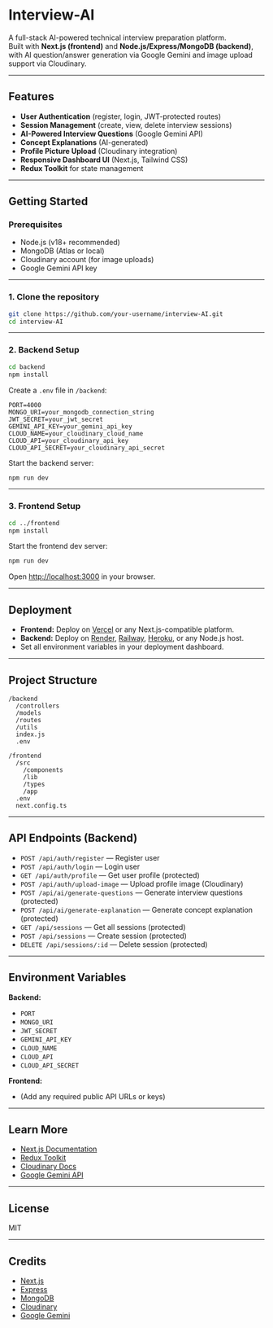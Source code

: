 # Interview-AI

A full-stack AI-powered technical interview preparation platform.  
Built with **Next.js (frontend)** and **Node.js/Express/MongoDB (backend)**, with AI question/answer generation via Google Gemini and image upload support via Cloudinary.

---

## Features

- **User Authentication** (register, login, JWT-protected routes)
- **Session Management** (create, view, delete interview sessions)
- **AI-Powered Interview Questions** (Google Gemini API)
- **Concept Explanations** (AI-generated)
- **Profile Picture Upload** (Cloudinary integration)
- **Responsive Dashboard UI** (Next.js, Tailwind CSS)
- **Redux Toolkit** for state management

---

## Getting Started

### Prerequisites

- Node.js (v18+ recommended)
- MongoDB (Atlas or local)
- Cloudinary account (for image uploads)
- Google Gemini API key

---

### 1. Clone the repository

```bash
git clone https://github.com/your-username/interview-AI.git
cd interview-AI
```

---

### 2. Backend Setup

```bash
cd backend
npm install
```

Create a `.env` file in `/backend`:

```
PORT=4000
MONGO_URI=your_mongodb_connection_string
JWT_SECRET=your_jwt_secret
GEMINI_API_KEY=your_gemini_api_key
CLOUD_NAME=your_cloudinary_cloud_name
CLOUD_API=your_cloudinary_api_key
CLOUD_API_SECRET=your_cloudinary_api_secret
```

Start the backend server:

```bash
npm run dev
```

---

### 3. Frontend Setup

```bash
cd ../frontend
npm install
```

Start the frontend dev server:

```bash
npm run dev
```

Open [http://localhost:3000](http://localhost:3000) in your browser.

---

## Deployment

- **Frontend:** Deploy on [Vercel](https://vercel.com/) or any Next.js-compatible platform.
- **Backend:** Deploy on [Render](https://render.com/), [Railway](https://railway.app/), [Heroku](https://heroku.com/), or any Node.js host.
- Set all environment variables in your deployment dashboard.

---

## Project Structure

```
/backend
  /controllers
  /models
  /routes
  /utils
  index.js
  .env

/frontend
  /src
    /components
    /lib
    /types
    /app
  .env
  next.config.ts
```

---

## API Endpoints (Backend)

- `POST /api/auth/register` — Register user
- `POST /api/auth/login` — Login user
- `GET /api/auth/profile` — Get user profile (protected)
- `POST /api/auth/upload-image` — Upload profile image (Cloudinary)
- `POST /api/ai/generate-questions` — Generate interview questions (protected)
- `POST /api/ai/generate-explanation` — Generate concept explanation (protected)
- `GET /api/sessions` — Get all sessions (protected)
- `POST /api/sessions` — Create session (protected)
- `DELETE /api/sessions/:id` — Delete session (protected)

---

## Environment Variables

**Backend:**

- `PORT`
- `MONGO_URI`
- `JWT_SECRET`
- `GEMINI_API_KEY`
- `CLOUD_NAME`
- `CLOUD_API`
- `CLOUD_API_SECRET`

**Frontend:**

- (Add any required public API URLs or keys)

---

## Learn More

- [Next.js Documentation](https://nextjs.org/docs)
- [Redux Toolkit](https://redux-toolkit.js.org/)
- [Cloudinary Docs](https://cloudinary.com/documentation)
- [Google Gemini API](https://ai.google.dev/)

---

## License

MIT

---

## Credits

- [Next.js](https://nextjs.org/)
- [Express](https://expressjs.com/)
- [MongoDB](https://mongodb.com/)
- [Cloudinary](https://cloudinary.com/)
- [Google Gemini](https://ai.google.dev/)
